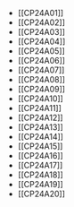 - [[CP24A01]]
- [[CP24A02]]
- [[CP24A03]]
- [[CP24A04]]
- [[CP24A05]]
- [[CP24A06]]
- [[CP24A07]]
- [[CP24A08]]
- [[CP24A09]]
- [[CP24A10]]
- [[CP24A11]]
- [[CP24A12]]
- [[CP24A13]]
- [[CP24A14]]
- [[CP24A15]]
- [[CP24A16]]
- [[CP24A17]]
- [[CP24A18]]
- [[CP24A19]]
- [[CP24A20]]